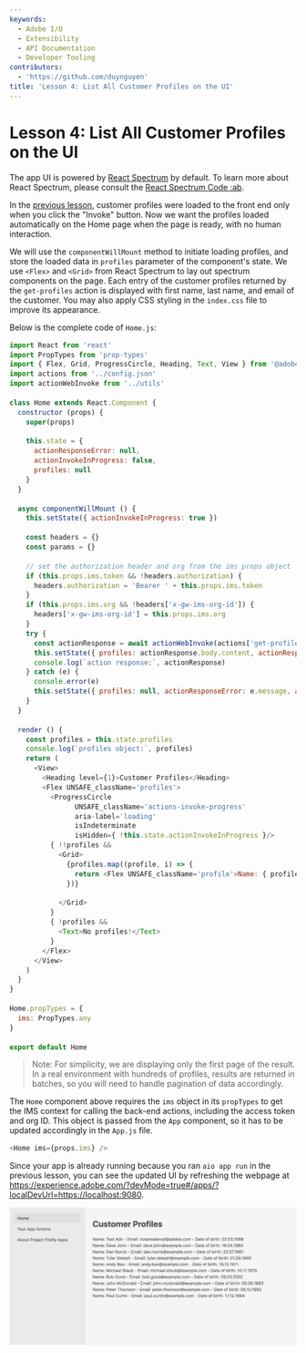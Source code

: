 ```yaml
---
keywords:
  - Adobe I/O
  - Extensibility
  - API Documentation
  - Developer Tooling
contributors:
  - 'https://github.com/duynguyen'
title: 'Lesson 4: List All Customer Profiles on the UI'
---
```


# Lesson 4: List All Customer Profiles on the UI

The app UI is powered by [React Spectrum](https://react-spectrum.adobe.com/react-spectrum/index.html) by default. To learn more about React Spectrum, please consult the [React Spectrum Code :ab](../todo-app/index.md).  

In the [previous lesson](lesson3.md), customer profiles were loaded to the front end only when you click the "Invoke" button. Now we want the profiles loaded automatically on the Home page when the page is ready, with no human interaction. 

We will use the `componentWillMount` method to initiate loading profiles, and store the loaded data in `profiles` parameter of the component's state. We use `<Flex>` and `<Grid>` from React Spectrum to lay out spectrum components on the page. Each entry of the customer profiles returned by the `get-profiles` action is displayed with first name, last name, and email of the customer. You may also apply CSS styling in the `index.css` file to improve its appearance. 

Below is the complete code of `Home.js`:

```javascript
import React from 'react'
import PropTypes from 'prop-types'
import { Flex, Grid, ProgressCircle, Heading, Text, View } from '@adobe/react-spectrum'
import actions from '../config.json'
import actionWebInvoke from '../utils'

class Home extends React.Component {
  constructor (props) {
    super(props)

    this.state = {
      actionResponseError: null,
      actionInvokeInProgress: false,
      profiles: null
    }
  }

  async componentWillMount () {
    this.setState({ actionInvokeInProgress: true })

    const headers = {}
    const params = {}

    // set the authorization header and org from the ims props object
    if (this.props.ims.token && !headers.authorization) {
      headers.authorization = 'Bearer ' + this.props.ims.token
    }
    if (this.props.ims.org && !headers['x-gw-ims-org-id']) {
      headers['x-gw-ims-org-id'] = this.props.ims.org
    }
    try {
      const actionResponse = await actionWebInvoke(actions['get-profiles'], headers, params)
      this.setState({ profiles: actionResponse.body.content, actionResponseError: null, actionInvokeInProgress: false })
      console.log(`action response:`, actionResponse)
    } catch (e) {
      console.error(e)
      this.setState({ profiles: null, actionResponseError: e.message, actionInvokeInProgress: false })
    }
  }

  render () {
    const profiles = this.state.profiles
    console.log(`profiles object:`, profiles)
    return (
      <View>
        <Heading level={1}>Customer Profiles</Heading>
        <Flex UNSAFE_className='profiles'>
          <ProgressCircle
                UNSAFE_className='actions-invoke-progress'
                aria-label='loading'
                isIndeterminate
                isHidden={ !this.state.actionInvokeInProgress }/>
          { !!profiles &&
            <Grid>
              {profiles.map((profile, i) => {
                return <Flex UNSAFE_className='profile'>Name: { profile['firstName'] } { profile['lastName'] } - Email: { profile['email'] } - Date of birth: { profile['birthDate'] }</Flex>
              })}

            </Grid>
          }
          { !profiles &&
            <Text>No profiles!</Text>
          }
        </Flex>
      </View>
    )
  }
}

Home.propTypes = {
  ims: PropTypes.any
}

export default Home
```

> Note: For simplicity, we are displaying only the first page of the result. In a real environment with hundreds of profiles, results are returned in batches, so you will need to handle pagination of data accordingly.

The `Home` component above requires the `ims` object in its `propTypes` to get the IMS context for calling the back-end actions, including the access token and org ID. This object is passed from the `App` component, so it has to be updated accordingly in the `App.js` file.

```javascript
<Home ims={props.ims} />
```

Since your app is already running because you ran `aio app run` in the previous lesson, you can see the updated UI by refreshing the webpage at https://experience.adobe.com/?devMode=true#/apps/?localDevUrl=https://localhost:9080.

![ui-profiles](assets/ui-profiles.png)
